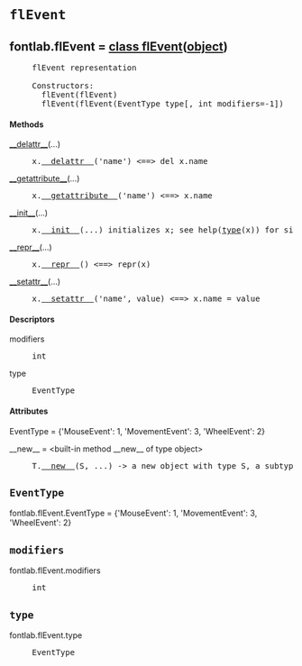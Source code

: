

<a name="fontlab.flEvent"></a>

# `flEvent`


<dt class="class"><h2><span class="class-name">fontlab.flEvent</span> = <a name="fontlab.flEvent" href="#fontlab.flEvent">class flEvent</a>(<a href="./__builtin__.html#object">object</a>)</h2></dt><dd class="class"><dd>


<pre class="doc" markdown="0">flEvent representation

Constructors:
  flEvent(flEvent)
  flEvent(flEvent(EventType type[, int modifiers=-1])</pre>


</dd><h4 class="head-methods">Methods </h4><dl class="function"><dt><a name="flEvent-__delattr__" href="#flEvent-__delattr__"><span class="function-name">__delattr__</span></a><span class="argspec">(...)</span></dt><dd>

<pre class="doc" markdown="0">x.<a href="#fontlab.flEvent-__delattr__">__delattr__</a>('name') <==> del x.name</pre>

</dd></dl>
<dl class="function"><dt><a name="flEvent-__getattribute__" href="#flEvent-__getattribute__"><span class="function-name">__getattribute__</span></a><span class="argspec">(...)</span></dt><dd>

<pre class="doc" markdown="0">x.<a href="#fontlab.flEvent-__getattribute__">__getattribute__</a>('name') <==> x.name</pre>

</dd></dl>
<dl class="function"><dt><a name="flEvent-__init__" href="#flEvent-__init__"><span class="function-name">__init__</span></a><span class="argspec">(...)</span></dt><dd>

<pre class="doc" markdown="0">x.<a href="#fontlab.flEvent-__init__">__init__</a>(...) initializes x; see help(<a href="#fontlab.flEvent-type">type</a>(x)) for signature</pre>

</dd></dl>
<dl class="function"><dt><a name="flEvent-__repr__" href="#flEvent-__repr__"><span class="function-name">__repr__</span></a><span class="argspec">(...)</span></dt><dd>

<pre class="doc" markdown="0">x.<a href="#fontlab.flEvent-__repr__">__repr__</a>() <==> repr(x)</pre>

</dd></dl>
<dl class="function"><dt><a name="flEvent-__setattr__" href="#flEvent-__setattr__"><span class="function-name">__setattr__</span></a><span class="argspec">(...)</span></dt><dd>

<pre class="doc" markdown="0">x.<a href="#fontlab.flEvent-__setattr__">__setattr__</a>('name', value) <==> x.name = value</pre>

</dd></dl>

  <h4 class="head-desc">Descriptors </h4><dl class="descriptor"><dt>modifiers</dt>
<dd>

<pre class="doc" markdown="0">int</pre>

</dd>
</dl>
<dl class="descriptor"><dt>type</dt>
<dd>

<pre class="doc" markdown="0">EventType</pre>

</dd>
</dl>

  <h4 class="head-attrs">Attributes </h4><dl><dt><span class="other-name">EventType</span> = {'MouseEvent': 1, 'MovementEvent': 3, 'WheelEvent': 2}</dt></dl>
<dl><dt><span class="other-name">__new__</span> = &lt;built-in method __new__ of type object&gt;<dd>

<pre class="doc" markdown="0">T.<a href="#fontlab.flEvent-__new__">__new__</a>(S, ...) -> a new object with type S, a subtype of T</pre>

</dd></dl>
</dd>


<a name="fontlab.flEvent.EventType"></a>

## `EventType`


<span class="other-name">fontlab.flEvent.EventType</span> = {'MouseEvent': 1, 'MovementEvent': 3, 'WheelEvent': 2}


<a name="fontlab.flEvent.modifiers"></a>

## `modifiers`


<dl class="descriptor"><dt>fontlab.flEvent.modifiers</dt>
<dd>

<pre class="doc" markdown="0">int</pre>

</dd>
</dl>



<a name="fontlab.flEvent.type"></a>

## `type`


<dl class="descriptor"><dt>fontlab.flEvent.type</dt>
<dd>

<pre class="doc" markdown="0">EventType</pre>

</dd>
</dl>

